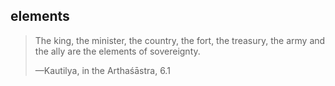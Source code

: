 ## elements
> The king, the minister, the country, the fort, the treasury, the army and the ally are the elements of sovereignty.
> 
> —Kautilya, in the Arthaśāstra, 6.1